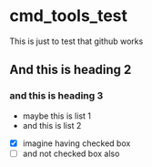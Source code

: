 # cmd_tools_test
This is just to test that github works

## And this is heading 2
### and this is heading 3
- maybe this is list 1
- and this is list 2
- [x] imagine having checked box
- [ ] and not checked box also 
